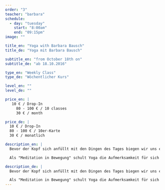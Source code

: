 ```yaml
---
order: "3"
teacher: "barbara"
schedule:
  - day: "tuesday"
    start: "8:00am"
    end: "09:15pm"
image: ""

title_en: "Yoga with Barbara Bausch"
title_de: "Yoga mit Barbara Bausch"

subtitle_en: "from October 18th on"
subtitle_de: "ab 18.10.2016"

type_en: "Weekly Class"
type_de: "Wöchentlicher Kurs"

level_en: ""
level_de: ""

price_en: |
   10 € / Drop-In
     80 - 100 € / 10 classes
     30 € / month

price_de: |
  10 € / Drop-In
  80 - 100 € / 10er-Karte
  30 € / monatlich

description_en: |
  Bevor der Kopf sich anfüllt mit den Dingen des Tages biegen wir uns einmal von oben bis unten durch. Atmen, Lockern, in Bewegung kommen, Loslassen: Die Klasse wird nach und nach dynamisch und zum Schluss wieder ruhig - und endet natürlich mit einer Entspannung. 

  Als "Meditation in Bewegung" schult Yoga die Aufmerksamkeit für sich selbst und den eigenen Körper und lässt die Übenden nach und nach auch in anstrengenden Haltungen Leichtigkeit finden. Auf den Prinzipien des Ashtanga Yoga basierend orientiert sich dieser Kurs an den Bedürfnissen derer, die da sind und ist durch Variationen für alle Level geeignet.

description_de: |
  Bevor der Kopf sich anfüllt mit den Dingen des Tages biegen wir uns einmal von oben bis unten durch. Atmen, Lockern, in Bewegung kommen, Loslassen: Die Klasse wird nach und nach dynamisch und zum Schluss wieder ruhig - und endet natürlich mit einer Entspannung. 

  Als "Meditation in Bewegung" schult Yoga die Aufmerksamkeit für sich selbst und den eigenen Körper und lässt die Übenden nach und nach auch in anstrengenden Haltungen Leichtigkeit finden. Auf den Prinzipien des Ashtanga Yoga basierend orientiert sich dieser Kurs an den Bedürfnissen derer, die da sind und ist durch Variationen für alle Level geeignet.
---
```

